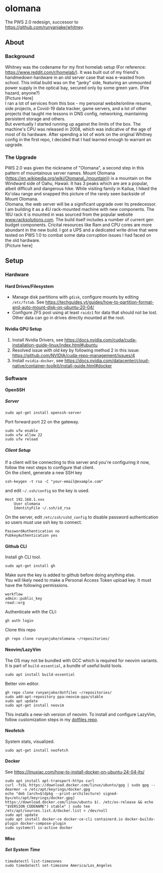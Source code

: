 # olomana
The PWS 2.0 redesign, successor to https://github.com/runyanjake/whitney.

## About

### Background
Whitney was the codename for my first homelab setup (For reference: https://www.reddit.com/r/homelab/). It was built out of my friend's handmedown hardware in an old server case that was e-wasted from school. This initial build was on the "janky" side, featuring an unmounted power supply in the optical bay, secured only by some green yarn. (Fire hazard, anyone?)  
[Picture Here]  
I ran a lot of services from this box - my personal website/online resume, side projects, a Covid-19 data tracker, game servers, and a lot of other projects that taught me lessons in DNS config, networking, maintaining persistent storage and others.  
But eventually I started running up against the limits of the box. The machine's CPU was released in 2008, which was indicative of the age of most of its hardware. After spending a lot of work on the original Whitney config in the first repo, I decided that I had learned enough to warrant an upgrade.

### The Upgrade
PWS 2.0 was given the nickname of "Olomana", a second step in this pattern of mountainous server names. Mount Olomana (https://en.wikipedia.org/wiki/Olomana\_(mountain)) is a mountain on the Windward side of Oahu, Hawaii. It has 3 peaks which are are a popular, albeit difficult and dangerous hike. While visiting family in Kailua, I hiked the Ko'olau range and snapped this picture of the rarely seen backside of Mount Olomana.  
Olomana, the web server will be a significant upgrade over its predecessor. I am building it as a 4U rack-mounted machine with new components. The 16U rack it is mounted in was sourced from the popular website www.racksolutions.com. The build itself includes a number of current gen budget components. Cricital resources like Ram and CPU cores are more abundant in the new build. I got a UPS and a dedicated write drive that were tested on PWS 1.0 to combat some data corruption issues I had faced on the old hardware.  
[Picture here]

## Setup

### Hardware

#### Hard Drives/Filesystem
- Manage disk partitions with `gdisk`, configure mounts by editing `/etc/fstab`. See https://techguides.yt/guides/how-to-partition-format-and-auto-mount-disk-on-ubuntu-20-04/  
- Configure ZFS pool using at least `raidz1` for data that should not be lost. Other data can go in drives directly mounted at the root.

#### Nvidia GPU Setup
1. Install Nvidia Drivers, see https://docs.nvidia.com/cuda/cuda-installation-guide-linux/index.html#ubuntu  
2. Resolved issue with old key by following method 2 in this issue: https://github.com/NVIDIA/cuda-repo-management/issues/4  
3. Install `nvidia-docker`, see https://docs.nvidia.com/datacenter/cloud-native/container-toolkit/install-guide.html#docker

### Software

#### OpenSSH

##### Server
```
sudo apt-get install openssh-server
```
Port forward port 22 on the gateway.
```
sudo ufw enable
sudo ufw allow 22
sudo ufw reload
```

##### Client Setup
If a client will be connecting to this server and you're configuring it now, follow the next steps to configure that client.  
On the client, generate a new SSH key
```
ssh-keygen -t rsa -C "your-email@example.com"
```
and edit `~/.ssh/config` so the key is used.
```
Host 192.168.1.xxx
    User olomana
    IdentityFile ~/.ssh/id_rsa
```
On the server, edit `/etc/ssh/sshd_config` to disable password authentication so users must use ssh key to connect.
```
PasswordAuthentication no
PubkeyAuthentication yes
```

#### Github CLI
Install gh CLI tool.
```
sudo apt-get install gh
```
Make sure the key is added to github before doing anything else.  
You will likely need to make a Personal Access Token upload key. It must have the following permissions.
```
workflow
admin::public_key
read::org
```
Authenticate with the CLI:
```
gh auth login
```
Clone this repo
```
gh repo clone runyanjake/olomana ~/repositories/
```

#### Neovim/LazyVim
The OS may not be bundled with GCC which is required for neovim variants. It is part of `build-essential`, a bundle of useful build tools.
```
sudo apt install build-essential
```

Better vim editor.
```
gh repo clone runyanjake/dotfiles ~/repositories/
sudo add-apt-repository ppa:neovim-ppa/stable
sudo apt update
sudo apt-get install neovim
```
This installs a new-ish version of neovim. To install and configure LazyVim, follow customization steps in my [dotfiles repo](https://github.com/runyanjake/dotfiles/tree/main/neovim).

#### Neofetch
System stats, visualized.
```
sudo apt-get install neofetch
```

#### Docker
See https://linuxiac.com/how-to-install-docker-on-ubuntu-24-04-lts/
```
sudo apt install apt-transport-https curl
curl -fsSL https://download.docker.com/linux/ubuntu/gpg | sudo gpg --dearmor -o /etc/apt/keyrings/docker.gpg
echo "deb [arch=$(dpkg --print-architecture) signed-by=/etc/apt/keyrings/docker.gpg] https://download.docker.com/linux/ubuntu $(. /etc/os-release && echo "$VERSION_CODENAME") stable" | sudo tee /etc/apt/sources.list.d/docker.list > /dev/null
sudo apt update
sudo apt install docker-ce docker-ce-cli containerd.io docker-buildx-plugin docker-compose-plugin
sudo systemctl is-active docker
```

#### Misc

##### Set System Time
```
timedatectl list-timezones
sudo timedatectl set-timezone America/Los_Angeles
```
